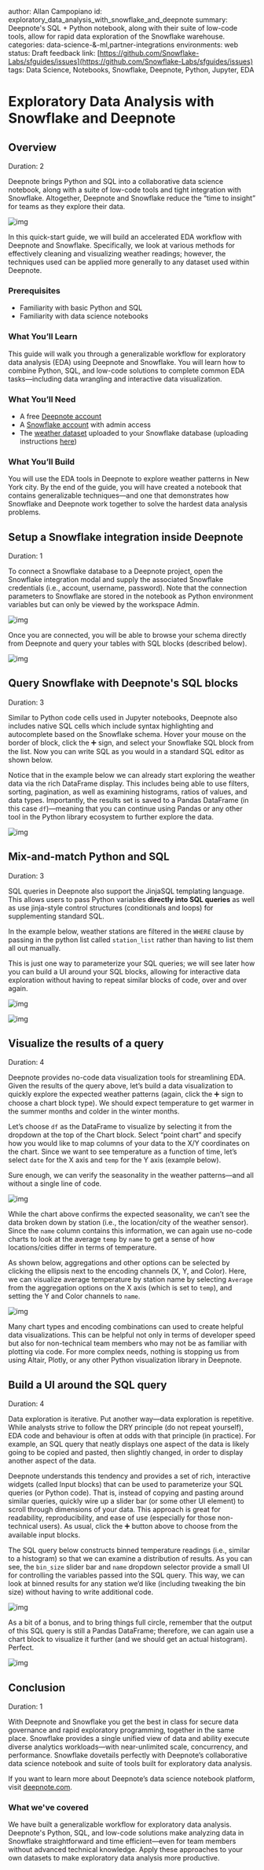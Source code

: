 author: Allan Campopiano
id: exploratory_data_analysis_with_snowflake_and_deepnote
summary: Deepnote's SQL + Python notebook, along with their suite of low-code tools, allow for rapid data exploration of the Snowflake warehouse.
categories: data-science-&-ml,partner-integrations
environments: web
status: Draft
feedback link: [https://github.com/Snowflake-Labs/sfguides/issues](https://github.com/Snowflake-Labs/sfguides/issues)
tags: Data Science, Notebooks, Snowflake, Deepnote, Python, Jupyter, EDA

# Exploratory Data Analysis with Snowflake and Deepnote

<!-- ------------------------ -->

## Overview

Duration: 2

Deepnote brings Python and SQL into a collaborative data science notebook, along with a suite 
of low-code tools and tight integration with Snowflake. Altogether, Deepnote 
and Snowflake reduce the “time to insight” for teams as they explore their data.

![img](assets/structure.png)

In this quick-start guide, we will build an accelerated EDA workflow with Deepnote and 
Snowflake. Specifically, we look at various methods for effectively cleaning 
and visualizing weather readings; however, the techniques used can be applied 
more generally to any dataset used within Deepnote.

### Prerequisites

- Familiarity with basic Python and SQL
- Familiarity with data science notebooks

### What You’ll Learn

This guide will walk you through a generalizable workflow for 
exploratory data analysis (EDA) using Deepnote and Snowflake. 
You will learn how to combine Python, SQL, and low-code solutions to 
complete common EDA tasks—including data wrangling and 
interactive data visualization.

### What You’ll Need

- A free [Deepnote account](https://deepnote.com/sign-up?utm_source=eda_with_snowflake_and_deepnote&utm_medium=snowflake_quickstart)
- A [Snowflake account](https://signup.snowflake.com/?utm_cta=quickstarts_) with admin access
- The [weather dataset](https://drive.google.com/file/d/127iMXdC3ZYdfrlqAFLm2pPORZ6tGj_wM/view?usp=sharing) uploaded to your Snowflake database (uploading instructions [here](https://docs.snowflake.com/en/user-guide/script-data-load-transform-parquet.html))

### What You’ll Build

You will use the EDA tools in Deepnote to explore weather patterns in New York city. 
By the end of the guide, you will have created a notebook that contains generalizable 
techniques—and one that demonstrates how Snowflake and Deepnote work together
to solve the hardest data analysis problems.

<!-- ------------------------ -->

## Setup a Snowflake integration inside Deepnote

Duration: 1

To connect a Snowflake database to a Deepnote project, open the 
Snowflake integration modal and supply the associated Snowflake 
credentials (i.e., account, username, password). Note that the 
connection parameters to Snowflake are stored in the notebook as Python environment 
variables but can only be viewed by the workspace Admin. 

![img](assets/int.png)

Once you are connected, you will be able to browse your 
schema directly from Deepnote and query your 
tables with SQL blocks (described below).

![img](assets/sch.png)

<!-- ------------------------ -->

## Query Snowflake with Deepnote's SQL blocks

Duration: 3

Similar to Python code cells used in Jupyter notebooks, Deepnote also includes 
native SQL cells which include syntax highlighting and autocomplete 
based on the Snowflake schema. Hover your mouse on the 
border of block, click the ➕ sign, and select your Snowflake SQL 
block from the list. Now you can write SQL as you would in a 
standard SQL editor as shown below.

Notice that in the example below we can already start 
exploring the weather data via the rich DataFrame display. 
This includes being able to use filters, sorting, pagination, 
as well as examining histograms, ratios of values, and data types. 
Importantly, the results set is saved to a Pandas DataFrame 
(in this case `df`)—meaning that you can continue using Pandas or any 
other tool in the Python library ecosystem to further explore the data.

![img](assets/q1.png)

<!-- ------------------------ -->

## Mix-and-match Python and SQL

Duration: 3

SQL queries in Deepnote also support the JinjaSQL templating language. 
This allows users to pass Python variables **directly into SQL queries** as well as 
use jinja-style control structures (conditionals and loops) for supplementing standard SQL.

In the example below, weather stations are filtered in the `WHERE` 
clause by passing in the python list called `station_list` 
rather than having to list them all out manually.

This is just one way to parameterize your SQL queries; we will 
see later how you can build a UI around your SQL blocks, 
allowing for interactive data exploration without having to 
repeat similar blocks of code, over and over again.

![img](assets/py1.png)

![img](assets/q2.png)

<!-- ------------------------ -->

## Visualize the results of a query 

Duration: 4

Deepnote provides no-code data visualization tools for streamlining EDA. 
Given the results of the query above, let’s build a data visualization to 
quickly explore the expected weather patterns (again, click the ➕ sign to 
choose a chart block type). We should expect temperature to get warmer in 
the summer months and colder in the winter months.

Let’s choose `df` as the DataFrame to visualize by selecting it from 
the dropdown at the top of the Chart block. Select “point chart” and 
specify how you would like to map columns of your data to the X/Y 
coordinates on the chart. Since we want to see temperature as a 
function of time, let’s select `date` for the X axis and `temp` 
for the Y axis (example below).

Sure enough, we can verify the seasonality in the weather 
patterns—and all without a single line of code.

![img](assets/c1.png)

While the chart above confirms the expected seasonality, we can’t see 
the data broken down by station (i.e., the location/city of the weather sensor). 
Since the `name` column contains this information, we can again use 
no-code charts to look at the average `temp` by `name` to get a 
sense of how locations/cities differ in terms of temperature. 

As shown below, aggregations and other options can be selected by 
clicking the ellipsis next to the encoding channels (X, Y, and Color). 
Here, we can visualize average temperature by station name by 
selecting `Average` from the aggregation options on the X axis 
(which is set to `temp`), and setting the Y and Color channels to `name`.

![img](assets/c2.gif)

Many chart types and encoding combinations can used to create helpful 
data visualizations. This can be helpful not only in terms of developer 
speed but also for non-technical team members who may not be as 
familiar with plotting via code. For more complex needs, nothing is 
stopping us from using Altair, Plotly, or any other Python visualization library in Deepnote.

<!-- ------------------------ -->

## Build a UI around the SQL query

Duration: 4

Data exploration is iterative. Put another way—data exploration is repetitive. 
While analysts strive to follow the DRY principle (do not repeat yourself), 
EDA code and behaviour is often at odds with that principle (in practice). 
For example, an SQL query that neatly displays one aspect of the data is 
likely going to be copied and pasted, then slightly changed, in order to 
display another aspect of the data.

Deepnote understands this tendency and provides a set of rich, interactive widgets 
(called Input blocks) that can be used to parameterize your SQL queries (or Python code). 
That is, instead of copying and pasting around similar queries, quickly wire 
up a slider bar (or some other UI element) to scroll through dimensions of your data. 
This approach is great for readability, reproducibility, and ease of use 
(especially for those non-technical users). As usual, click the ➕ button above 
to choose from the available input blocks.

The SQL query below constructs binned temperature readings (i.e., similar to a histogram) 
so that we can examine a distribution of results. As you can see, the `bin_size` 
slider bar and `name` dropdown selector provide a small UI for controlling the 
variables passed into the SQL query. This way, we can look at binned results 
for any station we’d like (including tweaking the bin size) without having to 
write additional code.

![img](assets/ui.png)

As a bit of a bonus, and to bring things full circle, remember that the 
output of this SQL query is still a Pandas DataFrame; therefore, 
we can again use a chart block to visualize it further
(and we should get an actual histogram). Perfect.

![img](assets/c3.png)

<!-- ------------------------ -->

## Conclusion

Duration: 1

With Deepnote and Snowflake you get the best in class for secure data 
governance and rapid exploratory programming, together in the same place. 
Snowflake provides a single unified view of data and ability execute 
diverse analytics workloads—with near-unlimited scale, concurrency, and 
performance. Snowflake dovetails perfectly with Deepnote’s collaborative 
data science notebook and suite of tools built for exploratory data analysis. 

If you want to learn more about Deepnote’s data science notebook 
platform, visit [deepnote.com](http://deepnote.com).

### What we've covered

We have built a generalizable workflow for exploratory data analysis. 
Deepnote's Python, SQL, and low-code solutions make analyzing data in Snowflake 
straightforward and time efficient—even for team members without 
advanced technical knowledge. Apply these approaches to your own datasets 
to make exploratory data analysis more productive.